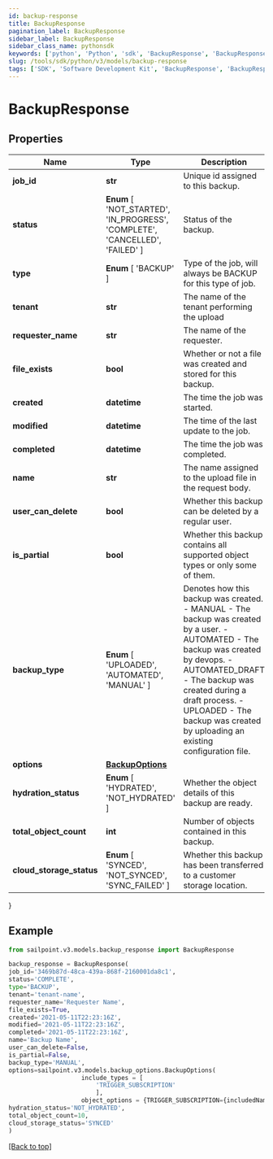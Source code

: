 ```yaml
---
id: backup-response
title: BackupResponse
pagination_label: BackupResponse
sidebar_label: BackupResponse
sidebar_class_name: pythonsdk
keywords: ['python', 'Python', 'sdk', 'BackupResponse', 'BackupResponse']
slug: /tools/sdk/python/v3/models/backup-response
tags: ['SDK', 'Software Development Kit', 'BackupResponse', 'BackupResponse']
---
```


# BackupResponse

## Properties

| Name | Type | Description | Notes |
| --- | --- | --- | --- |
| **job_id** | **str** | Unique id assigned to this backup. | [optional] |
| **status** | **Enum** [ 'NOT_STARTED', 'IN_PROGRESS', 'COMPLETE', 'CANCELLED', 'FAILED' ] | Status of the backup. | [optional] |
| **type** | **Enum** [ 'BACKUP' ] | Type of the job, will always be BACKUP for this type of job. | [optional] |
| **tenant** | **str** | The name of the tenant performing the upload | [optional] |
| **requester_name** | **str** | The name of the requester. | [optional] |
| **file_exists** | **bool** | Whether or not a file was created and stored for this backup. | [optional] [default to True] |
| **created** | **datetime** | The time the job was started. | [optional] |
| **modified** | **datetime** | The time of the last update to the job. | [optional] |
| **completed** | **datetime** | The time the job was completed. | [optional] |
| **name** | **str** | The name assigned to the upload file in the request body. | [optional] |
| **user_can_delete** | **bool** | Whether this backup can be deleted by a regular user. | [optional] [default to True] |
| **is_partial** | **bool** | Whether this backup contains all supported object types or only some of them. | [optional] [default to False] |
| **backup_type** | **Enum** [ 'UPLOADED', 'AUTOMATED', 'MANUAL' ] | Denotes how this backup was created. - MANUAL - The backup was created by a user. - AUTOMATED - The backup was created by devops. - AUTOMATED_DRAFT - The backup was created during a draft process. - UPLOADED - The backup was created by uploading an existing configuration file. | [optional] |
| **options** | [**BackupOptions**](backup-options) |  | [optional] |
| **hydration_status** | **Enum** [ 'HYDRATED', 'NOT_HYDRATED' ] | Whether the object details of this backup are ready. | [optional] |
| **total_object_count** | **int** | Number of objects contained in this backup. | [optional] |
| **cloud_storage_status** | **Enum** [ 'SYNCED', 'NOT_SYNCED', 'SYNC_FAILED' ] | Whether this backup has been transferred to a customer storage location. | [optional] |

}

## Example

```python
from sailpoint.v3.models.backup_response import BackupResponse

backup_response = BackupResponse(
job_id='3469b87d-48ca-439a-868f-2160001da8c1',
status='COMPLETE',
type='BACKUP',
tenant='tenant-name',
requester_name='Requester Name',
file_exists=True,
created='2021-05-11T22:23:16Z',
modified='2021-05-11T22:23:16Z',
completed='2021-05-11T22:23:16Z',
name='Backup Name',
user_can_delete=False,
is_partial=False,
backup_type='MANUAL',
options=sailpoint.v3.models.backup_options.BackupOptions(
                    include_types = [
                        'TRIGGER_SUBSCRIPTION'
                        ],
                    object_options = {TRIGGER_SUBSCRIPTION={includedNames=[Trigger Subscription name]}}, ),
hydration_status='NOT_HYDRATED',
total_object_count=10,
cloud_storage_status='SYNCED'
)

```

[[Back to top]](#)
